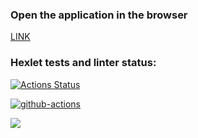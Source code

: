 ### Open the application in the browser
<a href='https://frontend-project-lvl3-three.vercel.app/' target='_blank'>LINK</a>

### Hexlet tests and linter status:
[![Actions Status](https://github.com/VeraVLVlas/frontend-project-lvl3/workflows/hexlet-check/badge.svg)](https://github.com/VeraVLVlas/frontend-project-lvl3/actions)

[![github-actions](https://github.com/VeraVLVlas/frontend-project-lvl3/actions/workflows/github-actions.yml/badge.svg)](https://github.com/VeraVLVlas/frontend-project-lvl3/actions/workflows/github-actions.yml)

<a href="https://codeclimate.com/github/VeraVLVlas/frontend-project-lvl3/maintainability"><img src="https://api.codeclimate.com/v1/badges/ba3642063ead1cd92005/maintainability" /></a>
